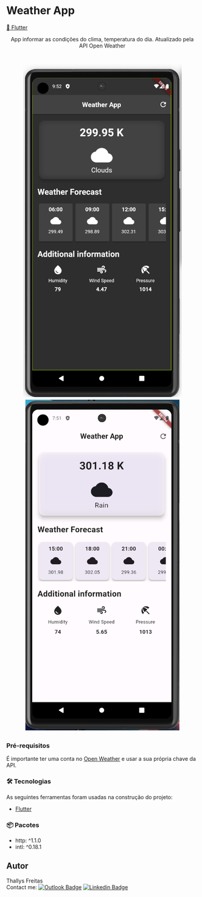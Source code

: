 # Weather App

<a href="https://flutter.dev/">📲 Flutter</a>
</h1>
<p align="center"> App informar as condições do clima, temperatura do dia. Atualizado pela API Open Weather</p>

<h1 align="center">
  <img alt="WeatherDark" title="#DiarioAutista" src="./lib/assets/weather dark.png" />
  <img alt="WeatherLigth" title="#DiarioAutista" src="./lib/assets/weather ligth.png" />
</h1>

### Pré-requisitos

É importante ter uma conta no [Open Weather](https://openweathermap.org/) e usar a sua própria chave da API.

### 🛠 Tecnologias

As seguintes ferramentas foram usadas na construção do projeto:

- [Flutter](https://flutter.dev/)

### 📦 Pacotes
  - http: ^1.1.0 <br />
  - intl: ^0.18.1

## Autor
  Thallys Freitas  <br/>
  Contact me: [![Outlook Badge](https://img.shields.io/badge/thallys%40hotmail.com-E--mail-green?style=flat-square&logo=microsoft-outlook&logoColor=white)](mailto:thallys@hotmail.com)
[![Linkedin Badge](https://img.shields.io/badge/Thallys-LinkedIn-blue?style=flat-square&logo=Linkedin&logoColor=white&link=https://www.linkedin.com/in/thallys-freitas-87155074/)](https://www.linkedin.com/in/thallys-freitas-87155074/)

